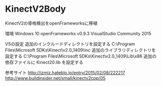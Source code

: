 # KinectV2Body
KinectV2の骨格検出をopenFrameworksに移植

環境
  Windows 10
  openFrameworks v0.9.3
  VisualStudio Community 2015

VSの設定
  追加のインクルードディレクトリを設定する
  C:\Program Files\Microsoft SDKs\Kinect\v2.0_1409\inc
  追加のライブラリディレクトリを設定する
  C:\Program Files\Microsoft SDKs\Kinect\v2.0_1409\Lib\x86
  追加の依存ファイルに Kinect20.lib を設定する

参考サイト
http://izmiz.hateblo.jp/entry/2015/02/08/222217
http://www.buildinsider.net/small/kinectv2cpp/05
